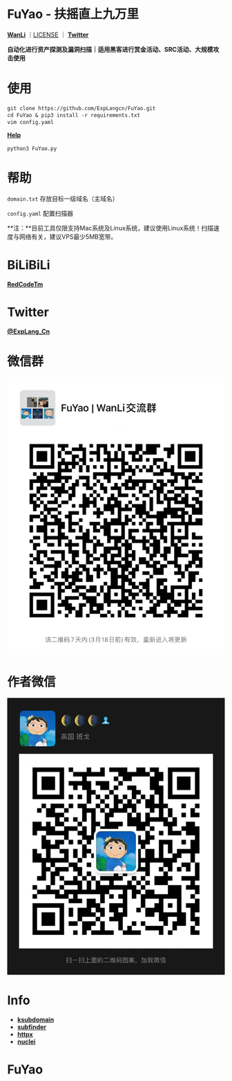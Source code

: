 # FuYao - 扶摇直上九万里

**[WanLi](https://github.com/ExpLangcn/WanLi)** ｜[LICENSE](LICENSE) ｜ **[Twitter](https://twitter.com/ExpLang_Cn)** 

**自动化进行资产探测及漏洞扫描｜适用黑客进行赏金活动、SRC活动、大规模攻击使用**

# 使用

```
git clone https://github.com/ExpLangcn/FuYao.git
cd FuYao & pip3 install -r requirements.txt
vim config.yaml
```
**[Help](https://github.com/ExpLangcn/WanLi/wiki/Help---%E5%B8%AE%E5%8A%A9)**

```
python3 FuYao.py
```
# 帮助

`domain.txt` 存放目标一级域名（主域名）

`config.yaml` 配置扫描器

**注：**目前工具仅限支持Mac系统及Linux系统，建议使用Linux系统！扫描速度与网络有关，建议VPS最少5MB宽带。

# BiLiBiLi

**[RedCodeTm](https://www.bilibili.com/)**

# Twitter

**[@ExpLang_Cn](https://twitter.com/ExpLang_Cn)**

# 微信群

![WechatIMG455.jpeg](img/WechatIMG455.jpeg)

# 作者微信

![WechatIMG408](img/WechatIMG408.jpeg)

# Info

* **[ksubdomain](https://github.com/knownsec/ksubdomain)**
* **[subfinder](https://github.com/projectdiscovery/subfinder)**
* **[httpx](https://github.com/projectdiscovery/httpx)**
* **[nuclei](https://github.com/projectdiscovery/nuclei)**
# FuYao
